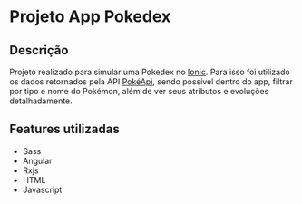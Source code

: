 # Projeto App Pokedex

## Descrição
Projeto realizado para simular uma Pokedex no [Ionic](https://ionicframework.com). Para isso foi utilizado os dados retornados pela API [PokéApi](https://pokeapi.co),
sendo possível dentro do app, filtrar por tipo e nome do Pokémon, além de ver seus atributos e evoluções detalhadamente.

## Features utilizadas
* Sass
* Angular
* Rxjs
* HTML
* Javascript
